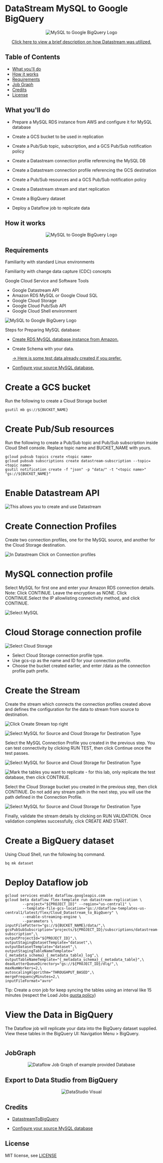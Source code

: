 # DataStream MySQL to Google BigQuery
<p align="center"><img src="https://i.imgur.com/7lCeTLU.png" alt="MySQL to Google BigQuery Logo" /></p>

<p align="center"><a href="https://drive.google.com/file/d/1PP7YQyYMlXOaL_j3vjssQGYXq7trtSoG/view?usp=sharing">Click here to view a brief description on how Datastream was utilized.</a></p>

## Table of Contents
+ [What you'll do](#what-youll-do)
+ [How it works](#how-it-works)
+ [Requirements](#requirements)
+ [Job Graph](#JobGraph)
+ [Credits](#credits)
+ [License](#license)

## What you'll do

+ Prepare a MySQL RDS  instance from AWS and configure it for MySQL database

+ Create a GCS bucket to be used in replication

+ Create a Pub/Sub topic, subscription, and a GCS Pub/Sub notification policy

+ Create a Datastream connection profile referencing the MySQL DB

+ Create a Datastream connection profile referencing the GCS destination

+ Create a Pub/Sub resources and a GCS Pub/Sub notification policy

+ Create a Datastream stream and start replication

+ Create a BigQuery dataset

+ Deploy a Dataflow job to replicate data

## How it works
<p align="center"><img src="https://i.imgur.com/QmHqOkX.gif" alt="MySQL to Google BigQuery Logo" /></p>

## Requirements

Familiarity with standard Linux environments

Familiarity with change data capture (CDC) concepts

Google Cloud Service and Software Tools
+ Google Datastream API
+ Amazon RDS MySQL or Google Cloud SQL
+ Google Cloud Storage
+ Google Cloud Pub/Sub API
+ Google Cloud Shell environment

<p align="left"><img src="https://i.imgur.com/CBhoEVh.png" alt="MySQL to Google BigQuery Logo" /></p>
Steps for Preparing MySQL database:

+ <p align="left"><a href="https://docs.aws.amazon.com/AmazonRDS/latest/UserGuide/USER_CreateDBInstance.html">Create RDS MySQL database instance from Amazon.</a></p>

+ Create Schema with your data.<p align="left"><a href="https://docs.aws.amazon.com/AmazonRDS/latest/UserGuide/USER_CreateDBInstance.html"> -> Here is some test data already created if you prefer.</a></p>

+ <p align="left"><a href="https://cloud.google.com/datastream/docs/configure-your-source-mysql-database#rdsformysql">Configure your source MySQL database.</a></p>



# Create a GCS bucket 
Run the following to create a Cloud Storage bucket
```
gsutil mb gs://${BUCKET_NAME}
```

# Create Pub/Sub resources 
Run the following to create a Pub/Sub topic and Pub/Sub subscription inside Cloud Shell console.
Replace topic name  and BUCKET_NAME with yours.
```
gcloud pubsub topics create <topic name>
gcloud pubsub subscriptions create datastream-subscription --topic=<topic name>
gsutil notification create -f "json" -p "data/" -t "<topic name>" "gs://${BUCKET_NAME}"
```
# Enable Datastream API
<p align="left"><img src="https://i.imgur.com/tqBBks2.png" alt="This allows you to create and use Datastream" /></p>

# Create Connection Profiles
Create two connection profiles, one for the MySQL source, and another for the Cloud Storage destination.
<p align="left"><img src="https://i.imgur.com/Noo6nYu.png" alt="In Datastream Click on Connection profiles" /></p>

# MySQL connection profile
Select MySQL for first one and enter your Amazon RDS connection details.
Note: 
Click CONTINUE.
Leave the encryption as NONE. 
Click CONTINUE.Select the IP allowlisting connectivity method, and click CONTINUE.
<p align="left"><img src="https://i.imgur.com/leAREla.png" alt="Select MySQL" /></p>


# Cloud Storage connection profile
<p align="left"><img src="https://i.imgur.com/Nz6r3zT.png" alt="Select Cloud Storage" /></p>

+ Select Cloud Storage connection profile type.
+ Use gcs-cp as the name and ID for your connection profile.
+ Choose the bucket created earlier, and enter /data as the connection profile path prefix.

# Create the Stream
Create the stream which connects the connection profiles created above and defines the configuration for the data to stream from source to destination.
<p align="left"><img src="https://i.imgur.com/ixLrPYr.png" alt="Click Create Stream top right" /></p>
<p align="left"><img src="https://i.imgur.com/ixLrPYr.png" alt="Select MySQL for Source and Cloud Storage for Destination Type" /></p>
Select the MySQL Connection Profile you created in the previous step. You can test connectivity by clicking RUN TEST, then click Continue once the test passes.
<p align="left"><img src="https://i.imgur.com/eBbmQum.png" alt="Select MySQL for Source and Cloud Storage for Destination Type" /></p>
<p align="left"><img src="https://i.imgur.com/tOvttXY.png" alt="Mark the tables you want to replicate - for this lab, only replicate the test database, then click CONTINUE." /></p>
Select the Cloud Storage bucket you created in the previous step, then click CONTINUE.
Do not add any stream path in the next step, you will use the path defined in the Connection Profile.
<p align="left"><img src="https://i.imgur.com/kxtFdOl.png" alt="Select MySQL for Source and Cloud Storage for Destination Type" /></p>
Finally, validate the stream details by clicking on RUN VALIDATION. Once validation completes successfully, click CREATE AND START.

# Create a BigQuery dataset
Using Cloud Shell, run the following bq command.
```
bq mk dataset
```
# Deploy Dataflow job
```
gcloud services enable dataflow.googleapis.com
gcloud beta dataflow flex-template run datastream-replication \
        --project="${PROJECT_ID}" --region="us-central1" \
        --template-file-gcs-location="gs://dataflow-templates-us-central1/latest/flex/Cloud_Datastream_to_BigQuery" \
        --enable-streaming-engine \
        --parameters \
inputFilePattern="gs://${BUCKET_NAME}/data/",\
gcsPubSubSubscription="projects/${PROJECT_ID}/subscriptions/datastream-subscription",\
outputProjectId="${PROJECT_ID}",\
outputStagingDatasetTemplate="dataset",\
outputDatasetTemplate="dataset",\
outputStagingTableNameTemplate="{_metadata_schema}_{_metadata_table}_log",\
outputTableNameTemplate="{_metadata_schema}_{_metadata_table}",\
deadLetterQueueDirectory="gs://${PROJECT_ID}/dlq/",\
maxNumWorkers=2,\
autoscalingAlgorithm="THROUGHPUT_BASED",\
mergeFrequencyMinutes=2,\
inputFileFormat="avro"
```

Tip: Create a cron job for keep syncing the tables using an interval like 15 minutes (respect the Load Jobs [quota policy](https://cloud.google.com/bigquery/quota-policy))



# View the Data in BigQuery

The Dataflow job will replicate your data into the BigQuery dataset supplied. View these tables in the BigQuery UI: Navigation Menu > BigQuery.
<p align="center"><img src="https://i.imgur.com/TGIQ9ks.png" alt="" /></p>

## JobGraph
<p align="center"><img src="https://i.imgur.com/RloFs0K.png" alt="Dataflow Job Graph of example provided Database" /></p>

## Export to Data Studio from BigQuery
<p align="center"><img src="https://i.imgur.com/jHVJwCE.png" alt="DataStudio Visual" /></p>


## Credits

+ <p align="left"><a href="https://docs.aws.amazon.com/AmazonRDS/latest/UserGuide/USER_CreateDBInstance.html"> DatastreamToBigQuery</a></p>
+ <p align="left"><a href="https://cloud.google.com/datastream/docs/configure-your-source-mysql-database#rdsformysql"> Configure your source MySQL database</a></p>


## License

MIT license, see [LICENSE](LICENSE)
